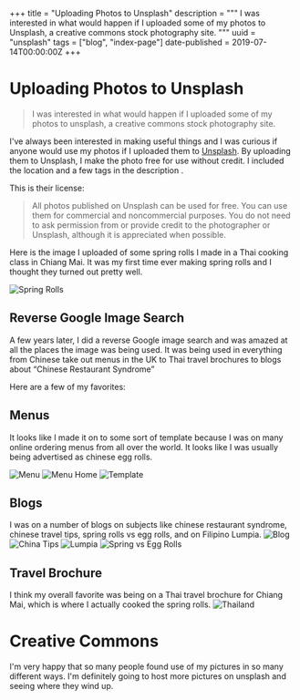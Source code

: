 +++
title = "Uploading Photos to Unsplash"
description = """
I was interested in what would happen if I uploaded some of my photos to Unsplash, a creative commons stock photography site.
"""
uuid = "unsplash"
tags = ["blog", "index-page"]
date-published = 2019-07-14T00:00:00Z
+++

# Uploading Photos to Unsplash

> I was interested in what would happen if I uploaded some of my photos to unsplash, a creative commons stock photography site.

I've always been interested in making useful things and I was curious if anyone would use my photos if I uploaded them to [Unsplash](https://unsplash.com/@bsunter "Unsplash"). By uploading them to Unsplash, I make the photo free for use without credit. I included the location and a few tags in the description .

This is their license:
>All photos published on Unsplash can be used for free. You can use them for commercial and noncommercial purposes. You do not need to ask permission from or provide credit to the photographer or Unsplash, although it is appreciated when possible.

Here is the image I uploaded of some spring rolls I made in a Thai cooking class in Chiang Mai. It was my first time ever making spring rolls and I thought they turned out pretty well.

![Spring Rolls](/img/unsplash/eggrolls.jpg "Spring Rolls")

## Reverse Google Image Search
A few years later, I did a reverse Google image search and was amazed at all the places the image was being used. It was being used in everything from Chinese take out menus in the UK to Thai travel brochures to blogs about “Chinese Restaurant Syndrome”

Here are a few of my favorites:

## Menus
It looks like I made it on to some sort of template because I was on many online ordering menus from all over the world. It looks like I was usually being advertised as chinese egg rolls.

![Menu](/img/unsplash/menu.jpg "Menu")
![Menu Home](/img/unsplash/menuhome.jpg "Menu Home")
![Template](/img/unsplash/template.jpg "Template")

## Blogs
I was on a number of blogs on subjects like chinese restaurant syndrome, chinese travel tips, spring rolls vs egg rolls, and on Filipino Lumpia.
![Blog](/img/unsplash/blog.jpg "Blog")
![China Tips](/img/unsplash/chinatips.jpg "China Tips")
![Lumpia](/img/unsplash/lumpia.jpg "Lumpia")
![Spring vs Egg Rolls](/img/unsplash/springvsegg.jpg "Spring vs Egg Rolls")

## Travel Brochure
I think my overall favorite was being on a Thai travel brochure for Chiang Mai, which is where I actually cooked the spring rolls.
![Thailand](/img/unsplash/thailand.jpg "Thailand")

# Creative Commons
I'm very happy that so many people found use of my pictures in so many different ways. I'm definitely going to host more pictures on unsplash and seeing where they wind up.
